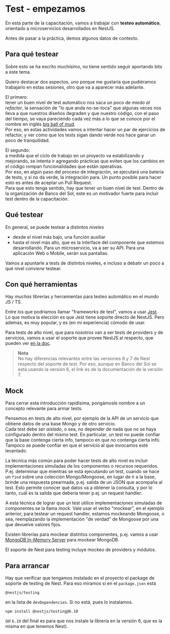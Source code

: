 # Test - empezamos
En esta parte de la capacitación, vamos a trabajar con **testeo automático**, orientado a microservicios desarrollados en NestJS.

Antes de pasar a la práctica, demos algunos datos de contexto.


## Para qué testear
Sobre esto se ha escrito muchísimo, no tiene sentido seguir aportando bits a este tema.

Quiero destacar dos aspectos, uno porque me gustaría que pudiéramos trabajarlo en estas sesiones, otro que va a aparecer más adelante.  

El primero:  
tener un buen nivel de test automático nos saca un poco de _miedo al refactor_, la sensación de "lo que anda no-se-toca" que algunas veces nos lleva a que nuestros diseños degraden y que nuestro código, con el paso del tiempo, se vaya pareciendo cada vez más a lo que se conoce por el nombre en inglés [big ball of mud](http://www.laputan.org/mud/).  
Por eso, en estas actividades vamos a intentar hacer un par de ejercicios de refactor, y ver cómo que los tests sigan dando verde nos hace ganar un poco de tranquilidad.

El segundo:  
a medida que el ciclo de trabajo en un proyecto va estabilizando y mejorando, se intenta ir agregando prácticas que eviten que los cambios en el código rompan funcionalidades que están operativas.  
Por eso, en algún paso del proceso de integración, se ejecutará una batería de tests, y si no da verde, la integración para. 
Un punto posible para hacer esto es antes de aceptar un Pull Request.  
Para que esto tenga sentido, hay que tener un buen nivel de test. Dentro de la organización de Banco del Sol, este es un motivador fuerte para incluir test dentro de la capacitación.


## Qué testear
En general, se puede testear a distintos _niveles_
- desde el nivel más bajo, una función auxiliar
- hasta el nivel más alto, que es la interface del componente que estemos desarrollando. Para un microservicio, va a ser su API. Para una aplicación Web o Mobile, serán sus pantallas. 

Vamos a apuntarle a tests de distintos niveles, e incluso a debatir un poco a qué nivel _conviene_ testear.


## Con qué herramientas
Hay _muchas_ librerías y herramientas para testeo automático en el mundo JS / TS.

Entre los que podríamos llamar "frameworks de test", vamos a usar [Jest](https://jestjs.io/).  
Lo que motiva la elección es que Jest tiene soporte directo de NestJS. 
Pero ademas, es muy popular, y es (en mi experiencia) cómodo de usar.

Para tests de alto nivel, que para nosotros van a ser tests de providers y de servicios, vamos a usar el soporte que provee NestJS al respecto, que pueden ver [en la doc](https://docs.nestjs.com/fundamentals/testing).

> **Nota**  
> No hay diferencias relevantes entre las versiones 6 y 7 de Nest respecto del soporte de test. Por eso, aunque en Banco del Sol se está usando la versión 6, el link es de la documentación de la versión 7.


## Mock
Para cerrar esta introducción rapidísima, pongámosle nombre a un concepto relevante para armar tests.

Pensemos en tests de alto nivel, por ejemplo de la API de un servicio que obtiene datos de una base Mongo y de otro servicio.  
Cada test debe ser _aislado_, o sea, no depender de nada que no se haya configurado dentro del mismo test.
En particular, un test no puede confiar que la base contenga cierta info, tampoco en que *no* contenga cierta info. Tampoco se puede confiar en que el servicio al que invocamos esté levantado.

La técnica más común para poder hacer tests de alto nivel es incluir implementaciones simuladas de los componentes o recursos requeridos.  
P.ej. determinar que mientras se está ejecutando un test, cuando se hace un `find` sobre una colección Mongo/Mongoose, en lugar de ir a la base, brinde una respuesta prearmada, p.ej. salida de un JSON que acompaña al test. Esto permite conocer qué datos va a obtener la consulta, y por lo tanto, cuál es la salida que debería tener p.ej. un request handler.

A esta técnica de lograr que un test utilice implementaciones simuladas de componentes se la llama _mock_.
Vale usar el verbo "mockear", en el ejemplo anterior, para testear un request handler, estamos mockeando Mongoose, o sea, reemplazando la implementación "de verdad" de Mongoose por una que devuelve valores fijos.

Existen librerías para mockear distintos componentes, p.ej. vamos a usar [MongoDB In-Memory Server](https://github.com/nodkz/mongodb-memory-server) para mockear MongoDB.

El soporte de Nest para testing incluye mockeo de providers y módulos.


## Para arrancar
Hay que verificar que tengamos instalado en el proyecto el package de soporte de testing de Nest. Para eso miramos si en el `package.json` está
```
@nestjs/testing
```
en la lista de `devDependencies`.
Si no está, pues lo instalamos.

```
npm install @nestjs/testing@6.10
```
(el `6.10` del final es para que nos instale la librería en la versión 6, que es la misma en que tenemos Nest).